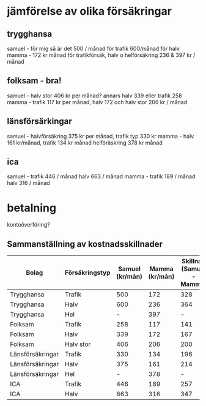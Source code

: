# jämförelse av olika försäkringar

## trygghansa

samuel - för mig så är det 500 / månad för trafik 600/månad för halv
mamma - 172 kr månad för trafikförsäk, halv o helförsäkring 236 & 397 kr / månad

## folksam - bra!

samuel - halv stor 406 kr per månad? annars halv 339 eller trafik 258
mamma - trafik 117 kr per månad, halv 172 och halv stor 206 kr / månad

## länsförsärkingar

samuel - halvförsäkring 375 kr per månad, trafik typ 330 kr
mamma - halv 161 kr/månad, trafik 134 kr månad helföräskring 378 kr månad

## ica

samuel - trafik 446 / månad halv 663 / månad
mamma - trafik 189 / månad halv 316 / månad

# betalning

kontoöverföring?

## Sammanställning av kostnadsskillnader

| Bolag            | Försäkringstyp | Samuel (kr/mån) | Mamma (kr/mån) | Skillnad (Samuel - Mamma) |
| ---------------- | -------------- | --------------- | -------------- | ------------------------- |
| Trygghansa       | Trafik         | 500             | 172            | 328                       |
| Trygghansa       | Halv           | 600             | 236            | 364                       |
| Trygghansa       | Hel            | -               | 397            | -                         |
| Folksam          | Trafik         | 258             | 117            | 141                       |
| Folksam          | Halv           | 339             | 172            | 167                       |
| Folksam          | Halv stor      | 406             | 206            | 200                       |
| Länsförsäkringar | Trafik         | 330             | 134            | 196                       |
| Länsförsäkringar | Halv           | 375             | 161            | 214                       |
| Länsförsäkringar | Hel            | -               | 378            | -                         |
| ICA              | Trafik         | 446             | 189            | 257                       |
| ICA              | Halv           | 663             | 316            | 347                       |
